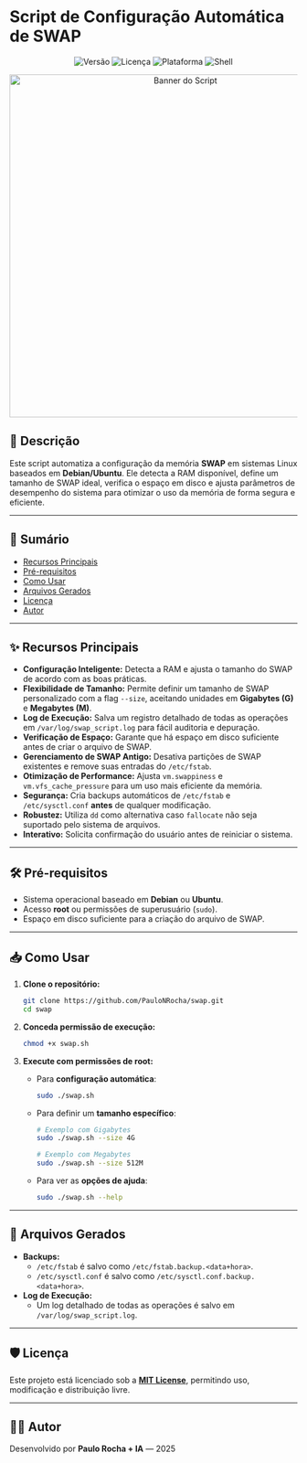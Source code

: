 # Script de Configuração Automática de SWAP
<p align="center">
  <img src="https://img.shields.io/badge/version-1.5.2-blue.svg" alt="Versão">
  <img src="https://img.shields.io/badge/license-MIT-green.svg" alt="Licença">
  <img src="https://img.shields.io/badge/platform-Linux-lightgrey.svg" alt="Plataforma">
  <img src="https://img.shields.io/badge/shell-Bash-yellow.svg" alt="Shell">
</p>

<p align="center">
  <img src="https://github.com/user-attachments/assets/2f461774-a954-4084-9c88-da893a326e8f" alt="Banner do Script" width="600">
</p>

## 📄 Descrição

Este script automatiza a configuração da memória **SWAP** em sistemas Linux baseados em **Debian/Ubuntu**. Ele detecta a RAM disponível, define um tamanho de SWAP ideal, verifica o espaço em disco e ajusta parâmetros de desempenho do sistema para otimizar o uso da memória de forma segura e eficiente.

---

## 📜 Sumário

- [Recursos Principais](#-recursos-principais)
- [Pré-requisitos](#-pré-requisitos)
- [Como Usar](#-como-usar)
- [Arquivos Gerados](#-arquivos-gerados)
- [Licença](#-licença)
- [Autor](#-autor)

---

## ✨ Recursos Principais

-   **Configuração Inteligente:** Detecta a RAM e ajusta o tamanho do SWAP de acordo com as boas práticas.
-   **Flexibilidade de Tamanho:** Permite definir um tamanho de SWAP personalizado com a flag `--size`, aceitando unidades em **Gigabytes (G)** e **Megabytes (M)**.
-   **Log de Execução:** Salva um registro detalhado de todas as operações em `/var/log/swap_script.log` para fácil auditoria e depuração.
-   **Verificação de Espaço:** Garante que há espaço em disco suficiente antes de criar o arquivo de SWAP.
-   **Gerenciamento de SWAP Antigo:** Desativa partições de SWAP existentes e remove suas entradas do `/etc/fstab`.
-   **Otimização de Performance:** Ajusta `vm.swappiness` e `vm.vfs_cache_pressure` para um uso mais eficiente da memória.
-   **Segurança:** Cria backups automáticos de `/etc/fstab` e `/etc/sysctl.conf` **antes** de qualquer modificação.
-   **Robustez:** Utiliza `dd` como alternativa caso `fallocate` não seja suportado pelo sistema de arquivos.
-   **Interativo:** Solicita confirmação do usuário antes de reiniciar o sistema.

---

## 🛠️ Pré-requisitos

-   Sistema operacional baseado em **Debian** ou **Ubuntu**.
-   Acesso **root** ou permissões de superusuário (`sudo`).
-   Espaço em disco suficiente para a criação do arquivo de SWAP.

---

## 📥 Como Usar

1.  **Clone o repositório:**
    ```bash
    git clone https://github.com/PauloNRocha/swap.git
    cd swap
    ```

2.  **Conceda permissão de execução:**
    ```bash
    chmod +x swap.sh
    ```

3.  **Execute com permissões de root:**

    *   Para **configuração automática**:
        ```bash
        sudo ./swap.sh
        ```

    *   Para definir um **tamanho específico**:
        ```bash
        # Exemplo com Gigabytes
        sudo ./swap.sh --size 4G

        # Exemplo com Megabytes
        sudo ./swap.sh --size 512M
        ```

    *   Para ver as **opções de ajuda**:
        ```bash
        sudo ./swap.sh --help
        ```

---

## 📂 Arquivos Gerados

-   **Backups:**
    -   `/etc/fstab` é salvo como `/etc/fstab.backup.<data+hora>`.
    -   `/etc/sysctl.conf` é salvo como `/etc/sysctl.conf.backup.<data+hora>`.
-   **Log de Execução:**
    -   Um log detalhado de todas as operações é salvo em `/var/log/swap_script.log`.

---

## 🛡️ Licença

Este projeto está licenciado sob a **[MIT License](LICENSE)**, permitindo uso, modificação e distribuição livre.

---

## 👨‍💻 Autor

Desenvolvido por **Paulo Rocha + IA** — 2025

